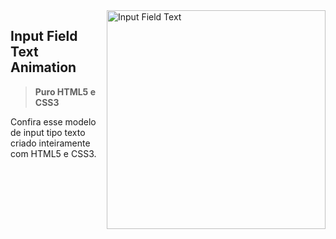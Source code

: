 <img src="https://github.com/PedroHugoHeinen/html5_css3/blob/7e62e82bac4e441148bb0d92daaf863cb61ecaad/input-field-text/input-field-text-animation.png" min-width="350px" max-width="350px" width="350px" align="right" alt="Input Field Text">

## **Input Field Text Animation** <br>

> <strong>Puro HTML5 e CSS3</strong>

Confira esse modelo de input tipo texto criado inteiramente com HTML5 e CSS3.
